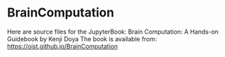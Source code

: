 # BrainComputation
Here are source files for the JupyterBook:
Brain Computation: A Hands-on Guidebook
by Kenji Doya
The book is available from:
https://oist.github.io/BrainComputation
